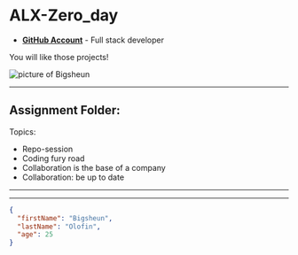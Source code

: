 # ALX-Zero_day

- __[GitHub Account](github.com/Bigsheun)__ - Full stack developer 


You will like those projects!


 ![picture of Bigsheun](https://avatars.githubusercontent.com/u/88635898?s=120&v=4 "Full stack developer")
___
## Assignment Folder: 

Topics:
 - Repo-session
 - Coding fury road
 - Collaboration is the base of a company
 - Collaboration: be up to date

___



___
```json
{
  "firstName": "Bigsheun",
  "lastName": "Olofin",
  "age": 25
}
```


